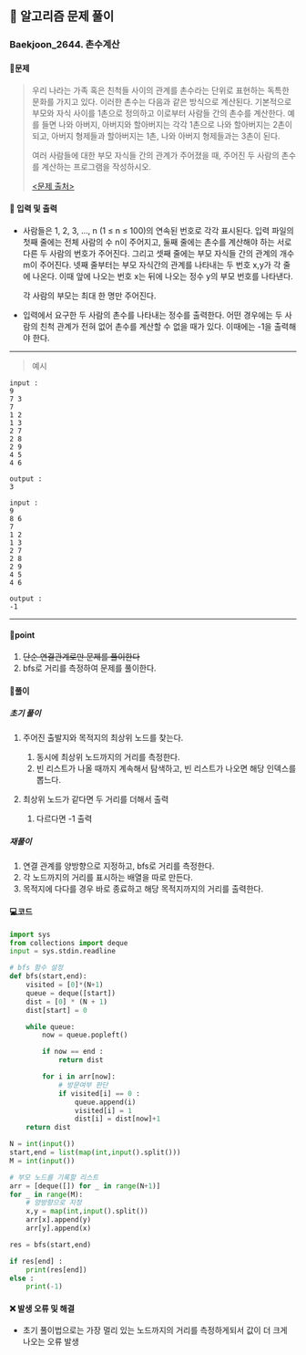 ## 🐌 알고리즘 문제 풀이

### Baekjoon_2644. 촌수계산

#### 📒문제

> 우리 나라는 가족 혹은 친척들 사이의 관계를 촌수라는 단위로 표현하는 독특한 문화를 가지고 있다. 이러한 촌수는 다음과 같은 방식으로 계산된다. 기본적으로 부모와 자식 사이를 1촌으로 정의하고 이로부터 사람들 간의 촌수를 계산한다. 예를 들면 나와 아버지, 아버지와 할아버지는 각각 1촌으로 나와 할아버지는 2촌이 되고, 아버지 형제들과 할아버지는 1촌, 나와 아버지 형제들과는 3촌이 된다.
>
> 여러 사람들에 대한 부모 자식들 간의 관계가 주어졌을 때, 주어진 두 사람의 촌수를 계산하는 프로그램을 작성하시오.
>
> [<문제 출처>](https://www.acmicpc.net/problem/2644)



#### :pushpin: 입력 및 출력

- 사람들은 1, 2, 3, …, n (1 ≤ n ≤ 100)의 연속된 번호로 각각 표시된다. 입력 파일의 첫째 줄에는 전체 사람의 수 n이 주어지고, 둘째 줄에는 촌수를 계산해야 하는 서로 다른 두 사람의 번호가 주어진다. 그리고 셋째 줄에는 부모 자식들 간의 관계의 개수 m이 주어진다. 넷째 줄부터는 부모 자식간의 관계를 나타내는 두 번호 x,y가 각 줄에 나온다. 이때 앞에 나오는 번호 x는 뒤에 나오는 정수 y의 부모 번호를 나타낸다.

  각 사람의 부모는 최대 한 명만 주어진다.

- 입력에서 요구한 두 사람의 촌수를 나타내는 정수를 출력한다. 어떤 경우에는 두 사람의 친척 관계가 전혀 없어 촌수를 계산할 수 없을 때가 있다. 이때에는 -1을 출력해야 한다.

---

> 예시

```
input :
9
7 3
7
1 2
1 3
2 7
2 8
2 9
4 5
4 6

output :
3

input :
9
8 6
7
1 2
1 3
2 7
2 8
2 9
4 5
4 6

output :
-1
```

----




#### 🚀point

1. ~~단순 연결관계로만 문제를 풀이한다~~
1. bfs로 거리를 측정하여 문제를 풀이한다.



#### 🔎풀이

##### 초기 풀이

1. 주어진 출발지와 목적지의 최상위 노드를 찾는다.
   1. 동시에 최상위 노드까지의 거리를 측정한다.
   2. 빈 리스트가 나올 때까지 계속해서 탐색하고, 빈 리스트가 나오면 해당 인덱스를 뽑느다.

2. 최상위 노드가 같다면 두 거리를 더해서 출력
   1. 다르다면 -1 출력

##### 재풀이

1. 연결 관계를 양방향으로 지정하고, bfs로 거리를 측정한다.
2. 각 노드까지의 거리를 표시하는 배열을 따로 만든다.
3. 목적지에 다다를 경우 바로 종료하고 해당 목적지까지의 거리를 출력한다.




#### 💻코드

```python
import sys
from collections import deque
input = sys.stdin.readline

# bfs 함수 설정
def bfs(start,end):
    visited = [0]*(N+1)
    queue = deque([start])
    dist = [0] * (N + 1)
    dist[start] = 0

    while queue:
        now = queue.popleft()

        if now == end :
            return dist

        for i in arr[now]:
            # 방문여부 판단
            if visited[i] == 0 :
                queue.append(i)
                visited[i] = 1
                dist[i] = dist[now]+1
    return dist

N = int(input())
start,end = list(map(int,input().split()))
M = int(input())

# 부모 노드를 기록할 리스트
arr = [deque([]) for _ in range(N+1)]
for _ in range(M):
    # 양방향으로 지정
    x,y = map(int,input().split())
    arr[x].append(y)
    arr[y].append(x)

res = bfs(start,end)

if res[end] :
    print(res[end])
else :
    print(-1)
```



#### ❌ 발생 오류 및 해결

- 초기 풀이법으로는 가장 멀리 있는 노드까지의 거리를 측정하게되서 값이 더 크게 나오는 오류 발생

  
